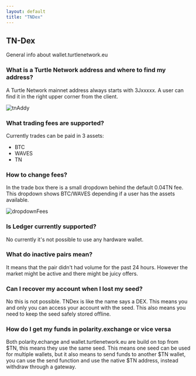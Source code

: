 ```yaml
---
layout: default
title: "TNDex"
---
```

## TN-Dex

General info about wallet.turtlenetwork.eu

### What is a Turtle Network address and where to find my address?

A Turtle Network mainnet address always starts with 3Jxxxxx.
A user can find it in the right upper corner from the client.

![tnAddy](https://user-images.githubusercontent.com/16037736/115995003-bd754e80-a5d9-11eb-95a8-25c63105ba1f.png)

### What trading fees are supported?

Currently trades can be paid in 3 assets:
- BTC
- WAVES
- TN

### How to change fees?

In the trade box there is a small dropdown behind the default 0.04TN fee.
This dropdown shows BTC/WAVES depending if a user has the assets available.

![dropdownFees](https://user-images.githubusercontent.com/16037736/115995012-cc5c0100-a5d9-11eb-87ee-44ab096c49b0.png)

### Is Ledger currently supported?

No currently it's not possible to use any hardware wallet.

### What do inactive pairs mean?

It means that the pair didn't had volume for the past 24 hours. However the market might be active and there might be juicy offers.

### Can I recover my account when I lost my seed?

No this is not possible. TNDex is like the name says a DEX. This means you and only you can access your account with the seed.
This also means you need to keep the seed safely stored offline.


### How do I get my funds in polarity.exchange or vice versa

Both polarity.echange and wallet.turtlenetwork.eu are build on top from $TN, this means they use the same seed.
This means one seed can be used for multiple wallets, but it also means to send funds to another $TN wallet, you can use the send function and use the native $TN address,
instead withdraw through a gateway.